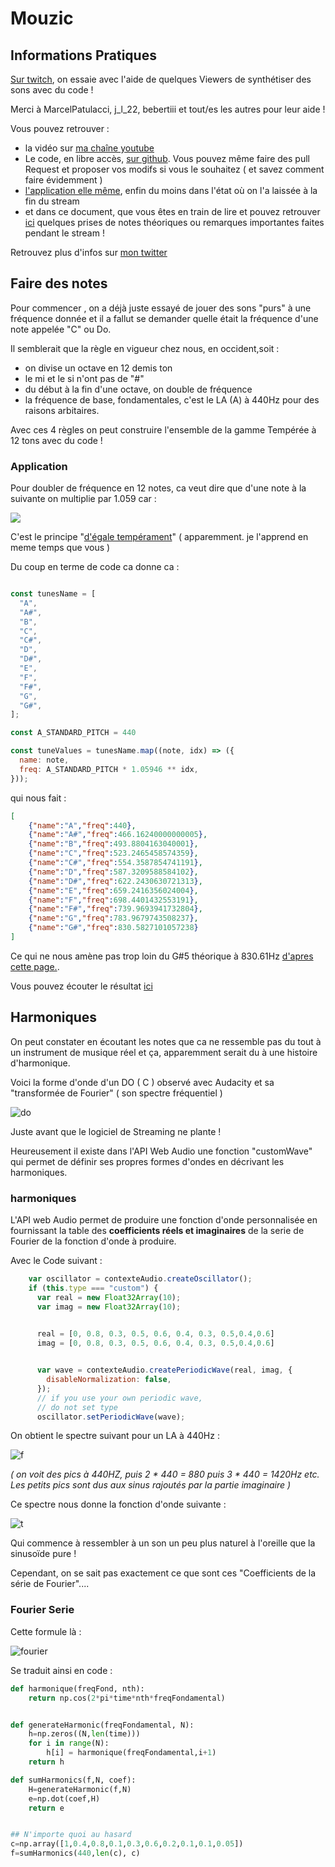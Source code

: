 # Mouzic

## Informations Pratiques



[Sur twitch](https://www.twitch.tv/cepcam), on essaie avec l'aide de quelques Viewers de synthétiser des sons avec du code !

Merci à MarcelPatulacci, j_l_22, bebertiii et tout/es les autres pour leur aide !

Vous pouvez retrouver : 
- la vidéo sur [ma chaîne youtube](https://www.youtube.com/channel/UCp2Xw1T7tJjZmkn9oseb5RA)
- Le code, en libre accès, [sur github](https://github.com/zarnold/mouzic). Vous pouvez même faire des pull Request et proposer vos modifs si vous le souhaitez ( et savez comment faire évidemment )
- [l'application elle même](https://zarnold.github.io/mouzic/), enfin du moins dans l'état où on l'a laissée à la fin du stream 
- et dans ce document, que vous êtes en train de lire et pouvez retrouver [ici](https://github.com/zarnold/mouzic/blob/main/README.md) quelques prises de notes théoriques ou remarques importantes faites pendant le stream !

Retrouvez plus d'infos sur [mon twitter](https://twitter.com/cepcam)

##  Faire des notes

Pour commencer , on a déjà juste essayé de jouer des sons "purs" à une fréquence donnée et il a fallut se demander quelle était la fréquence d'une note appelée "C" ou Do.

Il semblerait que la règle en vigueur chez nous, en occident,soit :

- on divise un octave en 12 demis ton
- le mi et le si n'ont pas de "#" 
- du début à la fin d'une octave, on double de fréquence
- la fréquence de base, fondamentales, c'est le LA (A) à 440Hz pour des raisons arbitaires.

Avec ces 4 règles on peut construire l'ensemble de la gamme Tempérée à 12 tons avec du code !


### Application 

Pour doubler de fréquence en 12 notes, ca veut dire que d'une note à la suivante on multiplie par 1.059 car :

<img src="https://render.githubusercontent.com/render/math?math=1.05946^12 = 2">

C'est le principe "[d'égale tempérament](https://en.wikipedia.org/wiki/Equal_temperament#:~:text=In%20modern%20times%2C%2012%2DTET,not%20always%20been%20440%20Hz.)" ( apparemment. je l'apprend en meme temps que vous )

Du coup en terme de code ca donne ca :

```javascript

const tunesName = [
  "A",
  "A#",
  "B",
  "C",
  "C#",
  "D",
  "D#",
  "E",
  "F",
  "F#",
  "G",
  "G#",
];

const A_STANDARD_PITCH = 440

const tuneValues = tunesName.map((note, idx) => ({
  name: note,
  freq: A_STANDARD_PITCH * 1.05946 ** idx,
}));
``` 

qui nous fait :

```json
[
    {"name":"A","freq":440},
    {"name":"A#","freq":466.16240000000005},
    {"name":"B","freq":493.8804163040001},
    {"name":"C","freq":523.2465458574359},
    {"name":"C#","freq":554.3587854741191},
    {"name":"D","freq":587.3209588584102},
    {"name":"D#","freq":622.2430630721313},
    {"name":"E","freq":659.2416356024004},
    {"name":"F","freq":698.4401432553191},
    {"name":"F#","freq":739.9693941732804},
    {"name":"G","freq":783.9679743508237},
    {"name":"G#","freq":830.5827101057238}
]
```

Ce qui ne nous  amène pas trop loin du G#5 théorique à 830.61Hz [d'apres cette page.](https://pages.mtu.edu/~suits/notefreqs.html).

Vous pouvez écouter le résultat [ici](https://zarnold.github.io/mouzic/) 

## Harmoniques

On peut constater en écoutant les notes que ca ne ressemble pas du tout à un instrument de musique réel et ça, apparemment serait du à une histoire d'harmonique.


Voici la forme d'onde d'un  DO ( C ) observé avec Audacity et sa "transformée de Fourier" ( son spectre fréquentiel )

![do](img/spectre_audacity.PNG)

Juste avant que le logiciel de Streaming ne plante !

Heureusement il existe dans l'API Web Audio une fonction "customWave" qui permet de définir ses propres formes d'ondes en décrivant les harmoniques.

###  harmoniques

L'API web Audio permet de produire une fonction d'onde personnalisée en fournissant la table des **coefficients réels et imaginaires** de la serie de Fourier de la fonction d'onde à produire.

Avec le Code suivant :

```javascript
    var oscillator = contexteAudio.createOscillator();
    if (this.type === "custom") {
      var real = new Float32Array(10);
      var imag = new Float32Array(10);

  
      real = [0, 0.8, 0.3, 0.5, 0.6, 0.4, 0.3, 0.5,0.4,0.6]
      imag = [0, 0.8, 0.3, 0.5, 0.6, 0.4, 0.3, 0.5,0.4,0.6]


      var wave = contexteAudio.createPeriodicWave(real, imag, {
        disableNormalization: false,
      });
      // if you use your own periodic wave,
      // do not set type
      oscillator.setPeriodicWave(wave);
  ```
  
On obtient le spectre suivant pour un LA à 440Hz :

![f](img/harmoniques.PNG)

*( on  voit des pics à 440HZ, puis  2 * 440 = 880 puis 3 * 440 = 1420Hz etc. Les petits pics sont dus aux sinus rajoutés par la partie imaginaire )*

Ce spectre nous donne la fonction d'onde suivante :

![t](img/tempor.PNG)

Qui commence à ressembler à un son un peu plus naturel à l'oreille que la sinusoïde pure !

Cependant, on se sait pas exactement ce que sont ces "Coefficients de la série de Fourier"....

### Fourier Serie

Cette formule là :

![fourier](img/fourierSerie.PNG)

Se traduit ainsi en code :

```python
def harmonique(freqFond, nth):
    return np.cos(2*pi*time*nth*freqFondamental)


def generateHarmonic(freqFondamental, N):
    h=np.zeros((N,len(time)))
    for i in range(N):
        h[i] = harmonique(freqFondamental,i+1)
    return h

def sumHarmonics(f,N, coef):
    H=generateHarmonic(f,N)
    e=np.dot(coef,H)
    return e


## N'importe quoi au hasard
c=np.array([1,0.4,0.8,0.1,0.3,0.6,0.2,0.1,0.1,0.05])
f=sumHarmonics(440,len(c), c)        
```
